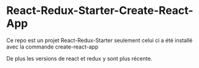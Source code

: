 # React-Redux-Starter-Create-React-App

Ce repo est un projet React-Redux-Starter seulement celui ci a été installé avec la commande create-react-app

De plus les versions de react et redux y sont plus récente.
